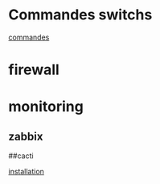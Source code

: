 # Commandes switchs
[commandes](commandes_switch.md)
# firewall

# monitoring
## zabbix

##cacti

[installation](cacti.md)
